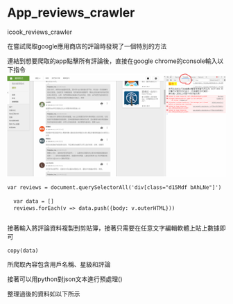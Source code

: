 # App_reviews_crawler
icook_reviews_crawler

在嘗試爬取google應用商店的評論時發現了一個特別的方法


連結到想要爬取的app點擊所有評論後，直接在google chrome的console輸入以下指令
![GitHub](https://github.com/chiajung0001/App_reviews_crawler/blob/master/chrome_console.png)

```
var reviews = document.querySelectorAll('div[class="d15Mdf bAhLNe"]')
	
  var data = []
  reviews.forEach(v => data.push({body: v.outerHTML}))
```

```
```

接著輸入將評論資料複製到剪貼簿，接著只需要在任意文字編輯軟體上貼上數據即可
```
copy(data)
```

所爬取內容包含用戶名稱、星級和評論

接著可以用python對json文本進行預處理()

整理過後的資料如以下所示



